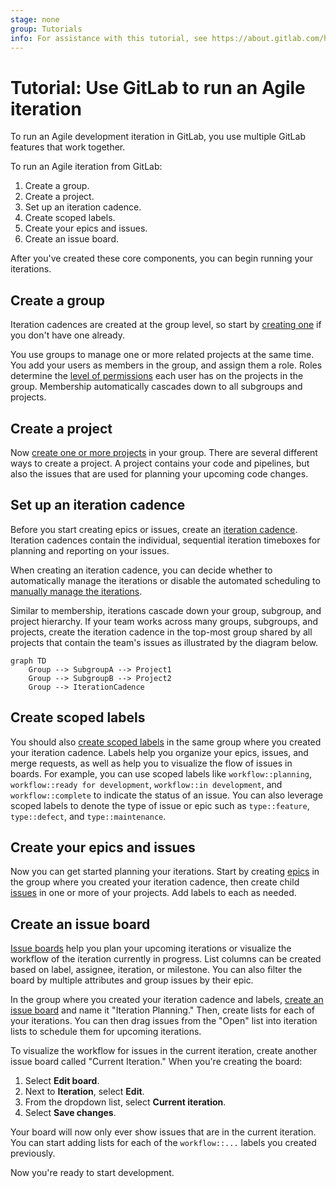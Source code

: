```yaml
---
stage: none
group: Tutorials
info: For assistance with this tutorial, see https://about.gitlab.com/handbook/product/ux/technical-writing/#assignments-to-other-projects-and-subjects.
---
```


# Tutorial: Use GitLab to run an Agile iteration

To run an Agile development iteration in GitLab, you use multiple GitLab features
that work together.

To run an Agile iteration from GitLab:

1. Create a group.
1. Create a project.
1. Set up an iteration cadence.
1. Create scoped labels.
1. Create your epics and issues.
1. Create an issue board.

After you've created these core components, you can begin running your iterations.

## Create a group

Iteration cadences are created at the group level, so start by
[creating one](../user/group/manage.md#create-a-group) if you don't have one already.

You use groups to manage one or more related projects at the same time.
You add your users as members in the group, and assign them a role. Roles determine
the [level of permissions](../user/permissions.md) each user has on the projects in the group.
Membership automatically cascades down to all subgroups and projects.

## Create a project

Now [create one or more projects](../user/project/working_with_projects.md#create-a-project) in your group.
There are several different ways to create a project. A project contains
your code and pipelines, but also the issues that are used for planning your upcoming code changes.

## Set up an iteration cadence

Before you start creating epics or issues, create an
[iteration cadence](../user/group/iterations/index.md#iteration-cadences).
Iteration cadences contain the individual, sequential iteration timeboxes for planning and reporting
on your issues.

When creating an iteration cadence, you can decide whether to automatically manage the iterations or
disable the automated scheduling to
[manually manage the iterations](../user/group/iterations/index.md#manual-iteration-management).

Similar to membership, iterations cascade down your group, subgroup, and project hierarchy. If your
team works across many groups, subgroups, and projects, create the iteration cadence in the top-most
group shared by all projects that contain the team's issues as illustrated by the diagram below.

```mermaid
graph TD
    Group --> SubgroupA --> Project1
    Group --> SubgroupB --> Project2
    Group --> IterationCadence
```

## Create scoped labels

You should also [create scoped labels](../user/project/labels.md) in the same group where you created
your iteration cadence. Labels help you
organize your epics, issues, and merge requests, as well as help you
to visualize the flow of issues in boards. For example, you can use scoped labels like
`workflow::planning`, `workflow::ready for development`, `workflow::in development`, and `workflow::complete`
to indicate the status of an issue. You can also leverage scoped labels to denote the type of issue
or epic such as `type::feature`, `type::defect`, and `type::maintenance`.

## Create your epics and issues

Now you can get started planning your iterations. Start by creating [epics](../user/group/epics/index.md)
in the group where you created your iteration cadence,
then create child [issues](../user/project/issues/index.md) in one or more of your projects.
Add labels to each as needed.

## Create an issue board

[Issue boards](../user/project/issue_board.md) help you plan your upcoming iterations or visualize
the workflow of the iteration currently in progress. List columns can be created based on label,
assignee, iteration, or milestone. You can also filter the board by multiple attributes and group
issues by their epic.

In the group where you created your iteration cadence and labels,
[create an issue board](../user/project/issue_board.md#create-an-issue-board) and name it
"Iteration Planning." Then, create lists for each of your iterations. You can then drag issues from
the "Open" list into iteration lists to schedule them for upcoming iterations.

To visualize the workflow for issues in the current iteration, create another issue board called
"Current Iteration." When you're creating the board:

1. Select **Edit board**.
1. Next to **Iteration**, select **Edit**.
1. From the dropdown list, select **Current iteration**.
1. Select **Save changes**.

Your board will now only ever show issues that are in the current iteration.
You can start adding lists for each of the `workflow::...` labels you created previously.

Now you're ready to start development.
